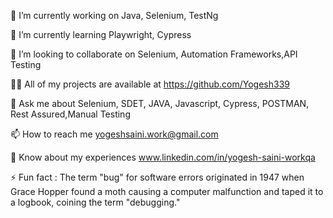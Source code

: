 🔭 I’m currently working on Java, Selenium, TestNg

🌱 I’m currently learning Playwright, Cypress

👯 I’m looking to collaborate on  Selenium, Automation Frameworks,API Testing

👨‍💻 All of my projects are available at https://github.com/Yogesh339

💬 Ask me about Selenium, SDET, JAVA, Javascript, Cypress, POSTMAN, Rest Assured,Manual Testing

📫 How to reach me yogeshsaini.work@gmail.com

📄 Know about my experiences www.linkedin.com/in/yogesh-saini-workqa

⚡ Fun fact : The term "bug" for software errors originated in 1947 when Grace Hopper
              found a moth causing a computer malfunction and taped it to a logbook, 
              coining the term "debugging."
